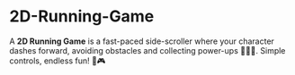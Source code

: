# 2D-Running-Game
 A **2D Running Game** is a fast-paced side-scroller where your character dashes forward, avoiding obstacles and collecting power-ups 🏃‍♂️💨. Simple controls, endless fun! 🚀🎮
